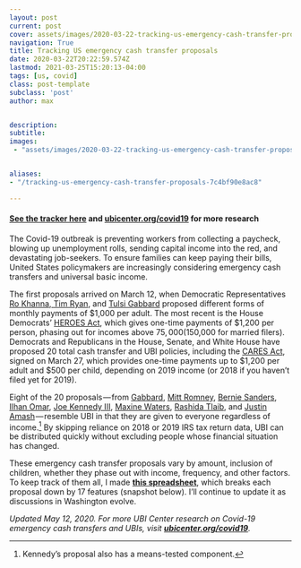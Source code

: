 ```yaml
---
layout: post
current: post
cover: assets/images/2020-03-22-tracking-us-emergency-cash-transfer-proposals-0.png 
navigation: True
title: Tracking US emergency cash transfer proposals
date: 2020-03-22T20:22:59.574Z
lastmod: 2021-03-25T15:20:13-04:00
tags: [us, covid]
class: post-template
subclass: 'post'
author: max


description: 
subtitle: 
images:
 - "assets/images/2020-03-22-tracking-us-emergency-cash-transfer-proposals-0.png"


aliases:
- "/tracking-us-emergency-cash-transfer-proposals-7c4bf90e8ac8"

---
```


#### [See the tracker here](https://docs.google.com/spreadsheets/d/1ZuHR2uOKWoloXw5raJzMNRjOMggcWdBxYB3Jhf0B4lE) and [ubicenter.org/covid19](http://ubicenter.org/covid19) for more research

The Covid-19 outbreak is preventing workers from collecting a paycheck, blowing up unemployment rolls, sending capital income into the red, and devastating job-seekers. To ensure families can keep paying their bills, United States policymakers are increasingly considering emergency cash transfers and universal basic income.

The first proposals arrived on March 12, when Democratic Representatives [Ro Khanna, Tim Ryan](https://khanna.house.gov/media/press-releases/release-reps-ryan-khanna-propose-cash-infusion-between-1000-6000-help-working), and [Tulsi Gabbard](https://www.congress.gov/bill/116th-congress/house-resolution/897) proposed different forms of monthly payments of $1,000 per adult. The most recent is the House Democrats’ [HEROES Act](https://docs.house.gov/billsthisweek/20200511/BILLS-116hr6800ih.pdf), which gives one-time payments of $1,200 per person, phasing out for incomes above $75,000 ($150,000 for married filers). Democrats and Republicans in the House, Senate, and White House have proposed 20 total cash transfer and UBI policies, including the [CARES Act](https://www.politico.com/f/?id=00000171-0319-d8a3-a3f5-73bfe5b20000), signed on March 27, which provides one-time payments up to $1,200 per adult and $500 per child, depending on 2019 income (or 2018 if you haven’t filed yet for 2019).

Eight of the 20 proposals — from [Gabbard](https://www.congress.gov/bill/116th-congress/house-resolution/897), [Mitt Romney](https://www.romney.senate.gov/romney-calls-urgent-action-additional-coronavirus-response-measures), [Bernie Sanders](https://berniesanders.com/issues/emergency-response-coronavirus-pandemic/), [Ilhan Omar](https://twitter.com/IlhanMN/status/1239946523456286722), [Joe Kennedy III](https://twitter.com/RepJoeKennedy/status/1239920721792565250), [Maxine Waters](https://financialservices.house.gov/uploadedfiles/fsc_covid-19_legislative_package_-_03.18.20.pdf), [Rashida Tlaib](https://tlaib.house.gov/sites/tlaib.house.gov/files/Automatic%20Boost%20to%20Communities%20Act%20.pdf), and [Justin Amash](https://twitter.com/justinamash/status/1242486422180855815) — resemble UBI in that they are given to everyone regardless of income.[^kennedy] By skipping reliance on 2018 or 2019 IRS tax return data, UBI can be distributed quickly without excluding people whose financial situation has changed.

These emergency cash transfer proposals vary by amount, inclusion of children, whether they phase out with income, frequency, and other factors. To keep track of them all, I made [**this spreadsheet**](https://docs.google.com/spreadsheets/d/1ZuHR2uOKWoloXw5raJzMNRjOMggcWdBxYB3Jhf0B4lE), which breaks each proposal down by 17 features (snapshot below). I’ll continue to update it as discussions in Washington evolve.

*Updated May 12, 2020. For more UBI Center research on Covid-19 emergency cash transfers and UBIs, visit [**ubicenter.org/covid19**](http://ubicenter.org/covid19).*

[^kennedy]: Kennedy’s proposal also has a means-tested component.
